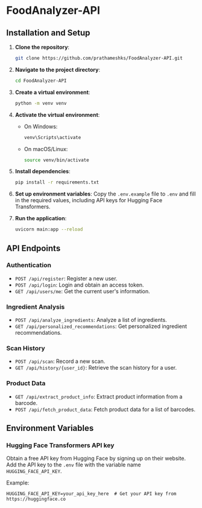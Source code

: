 # FoodAnalyzer-API

## Installation and Setup

1. **Clone the repository**:
   ```bash
   git clone https://github.com/prathameshks/FoodAnalyzer-API.git
   ```

2. **Navigate to the project directory**:
   ```bash
   cd FoodAnalyzer-API
   ```

3. **Create a virtual environment**:
   ```bash
   python -m venv venv
   ```

4. **Activate the virtual environment**:
   - On Windows:
     ```bash
     venv\Scripts\activate
     ```
   - On macOS/Linux:
     ```bash
     source venv/bin/activate
     ```

5. **Install dependencies**:
   ```bash
   pip install -r requirements.txt
   ```

6. **Set up environment variables**:
   Copy the `.env.example` file to `.env` and fill in the required values, including API keys for Hugging Face Transformers.

7. **Run the application**:
   ```bash
   uvicorn main:app --reload
   ```

## API Endpoints

### Authentication
- `POST /api/register`: Register a new user.
- `POST /api/login`: Login and obtain an access token.
- `GET /api/users/me`: Get the current user's information.

### Ingredient Analysis
- `POST /api/analyze_ingredients`: Analyze a list of ingredients.
- `GET /api/personalized_recommendations`: Get personalized ingredient recommendations.

### Scan History
- `POST /api/scan`: Record a new scan.
- `GET /api/history/{user_id}`: Retrieve the scan history for a user.

### Product Data
- `GET /api/extract_product_info`: Extract product information from a barcode.
- `POST /api/fetch_product_data`: Fetch product data for a list of barcodes.

## Environment Variables

### Hugging Face Transformers API key
Obtain a free API key from Hugging Face by signing up on their website. Add the API key to the `.env` file with the variable name `HUGGING_FACE_API_KEY`.

Example:
```env
HUGGING_FACE_API_KEY=your_api_key_here  # Get your API key from https://huggingface.co
```
